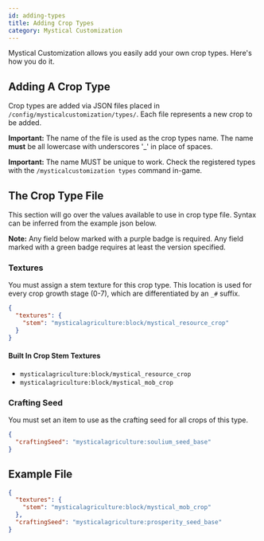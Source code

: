 ```yaml
---
id: adding-types
title: Adding Crop Types
category: Mystical Customization
---
```


Mystical Customization allows you easily add your own crop types. Here's how you do it.

## Adding A Crop Type
Crop types are added via JSON files placed in `/config/mysticalcustomization/types/`. Each file represents a new crop to be added.

**Important:** The name of the file is used as the crop types name. The name **must** be all lowercase with underscores '_' in place of spaces.

**Important:** The name MUST be unique to work. Check the registered types with the `/mysticalcustomization types` command in-game.

## The Crop Type File
This section will go over the values available to use in crop type file. Syntax can be inferred from the example json below.

**Note:** Any field below marked with a purple badge is required. Any field marked with a green badge requires at least the version specified.

### Textures
<tag value="Required"></tag>

You must assign a stem texture for this crop type. This location is used for every crop growth stage (0-7), which are differentiated by an `_#` suffix.
```json
{
  "textures": {
    "stem": "mysticalagriculture:block/mystical_resource_crop"
  }
}
```
#### Built In Crop Stem Textures
- `mysticalagriculture:block/mystical_resource_crop`
- `mysticalagriculture:block/mystical_mob_crop`

### Crafting Seed
<tag value="Required"></tag>

You must set an item to use as the crafting seed for all crops of this type.
```json
{
  "craftingSeed": "mysticalagriculture:soulium_seed_base"
}
```

## Example File
```json
{
  "textures": {
    "stem": "mysticalagriculture:block/mystical_mob_crop"
  },
  "craftingSeed": "mysticalagriculture:prosperity_seed_base"
}
```
